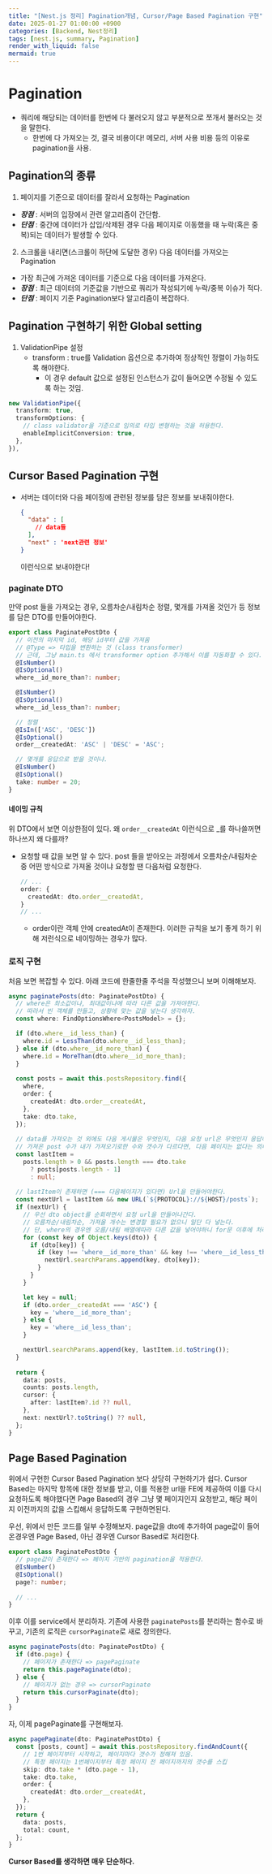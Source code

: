 ```yaml
---
title: "[Nest.js 정리] Pagination개념, Cursor/Page Based Pagination 구현"
date: 2025-01-27 01:00:00 +0900
categories: [Backend, Nest정리]
tags: [nest.js, summary, Pagination]
render_with_liquid: false
mermaid: true
---
```


# Pagination
- 쿼리에 해당되는 데이터를 한번에 다 불러오지 않고 부분적으로 쪼개서 불러오는 것을 말한다.
  - 한번에 다 가져오는 것, 결국 비용이다! 메모리, 서버 사용 비용 등의 이유로 pagination을 사용.

## Pagination의 종류
1. 페이지를 기준으로 데이터를 잘라서 요청하는 Pagination
  - ***장점*** : 서버의 입장에서 관련 알고리즘이 간단함.
  - ***단점*** : 중간에 데이터가 삽입/삭제된 경우 다음 페이지로 이동했을 때 누락(혹은 중복)되는 데이터가 발생할 수 있다.
2. 스크롤을 내리면(스크롤이 하단에 도달한 경우) 다음 데이터를 가져오는 Pagination
  - 가장 최근에 가져온 데이터를 기준으로 다음 데이터를 가져온다.
  - ***장점*** : 최근 데이터의 기준값을 기반으로 쿼리가 작성되기에 누락/중복 이슈가 적다.
  - ***단점*** : 페이지 기준 Pagination보다 알고리즘이 복잡하다.

## Pagination 구현하기 위한 Global setting
1. ValidationPipe 설정
   - transform : true를 Validation 옵션으로 추가하여 정상적인 정렬이 가능하도록 해야한다.
     - 이 경우 default 값으로 설정된 인스턴스가 값이 들어오면 수정될 수 있도록 하는 것임.

  ```ts
  new ValidationPipe({
    transform: true,
    transformOptions: {
      // class validator을 기준으로 임의로 타입 변형하는 것을 허용한다.
      enableImplicitConversion: true,
    },
  }),
  ```

## Cursor Based Pagination 구현
- 서버는 데이터와 다음 페이징에 관련된 정보를 담은 정보를 보내줘야한다.
  
  ```json
  {
    "data" : [
      // data들
    ],
    "next" : 'next관련 정보'
  }
  ```
  
  이런식으로 보내야한다!

### paginate DTO

만약 post 들을 가져오는 경우, 오름차순/내림차순 정렬, 몇개를 가져올 것인가 등 정보를 담은 DTO를 만들어야한다.

```ts
export class PaginatePostDto {
  // 이전의 마지막 id, 해당 id부터 값을 가져옴
  // @Type => 타입을 변환하는 것 (class transformer)
  // 근데, 그냥 main.ts 에서 transformer option 추가해서 이를 자동화할 수 있다.
  @IsNumber()
  @IsOptional()
  where__id_more_than?: number;

  @IsNumber()
  @IsOptional()
  where__id_less_than?: number;

  // 정렬
  @IsIn(['ASC', 'DESC'])
  @IsOptional()
  order__createdAt: 'ASC' | 'DESC' = 'ASC';

  // 몇개를 응답으로 받을 것이냐.
  @IsNumber()
  @IsOptional()
  take: number = 20;
}
```


#### 네이밍 규칙

위 DTO에서 보면 이상한점이 있다. 왜 `order__createdAt` 이런식으로 _를 하나쓸꺼면 하나쓰지 왜 다를까?
- 요청할 때 값을 보면 알 수 있다. post 들을 받아오는 과정에서 오름차순/내림차순 중 어떤 방식으로 가져올 것이냐 요청할 땐 다음처럼 요청한다.
  ```ts
  // ...
  order: {
    createdAt: dto.order__createdAt,
  }
  // ...
  ```
  - order이란 객체 안에 createdAt이 존재한다. 이러한 규칙을 보기 좋게 하기 위해 저런식으로 네이밍하는 경우가 많다.

### 로직 구현

처음 보면 복잡할 수 있다. 아래 코드에 한줄한줄 주석을 작성했으니 보며 이해해보자.

```ts
async paginatePosts(dto: PaginatePostDto) {
  // where은 최소값이냐, 최대값이냐에 따라 다른 값을 가져야한다.
  // 따라서 빈 객체를 만들고, 상황에 맞는 값을 넣는다 생각하자.
  const where: FindOptionsWhere<PostsModel> = {};

  if (dto.where__id_less_than) {
    where.id = LessThan(dto.where__id_less_than);
  } else if (dto.where__id_more_than) {
    where.id = MoreThan(dto.where__id_more_than);
  }
  
  const posts = await this.postsRepository.find({
    where,
    order: {
      createdAt: dto.order__createdAt,
    },
    take: dto.take,
  });
  
  // data를 가져오는 것 외에도 다음 게시물은 무엇인지, 다음 요청 url은 무엇인지 응답해야한다.
  // 가져온 post 수가 내가 가져오기로한 수와 갯수가 다르다면, 다음 페이지는 없다는 의미임을 활용해 다음처럼 작성한다.
  const lastItem =
    posts.length > 0 && posts.length === dto.take
      ? posts[posts.length - 1]
      : null;
  
  // lastItem이 존재하면 (=== 다음페이지가 있다면) Url을 만들어야한다.
  const nextUrl = lastItem && new URL(`${PROTOCOL}://${HOST}/posts`);
  if (nextUrl) {
    // 우선 dto object를 순회하면서 요청 url을 만들어나간다.
    // 오름차순/내림차순, 가져올 개수는 변경할 필요가 없으니 일단 다 넣는다.
    // 단, where의 경우엔 오름/내림 배열에따라 다른 값을 넣어야하니 for문 이후에 처리한다.
    for (const key of Object.keys(dto)) {
      if (dto[key]) {
        if (key !== 'where__id_more_than' && key !== 'where__id_less_than') {
          nextUrl.searchParams.append(key, dto[key]);
        }
      }
    }

    let key = null;
    if (dto.order__createdAt === 'ASC') {
      key = 'where__id_more_than';
    } else {
      key = 'where__id_less_than';
    }

    nextUrl.searchParams.append(key, lastItem.id.toString());
  }
  
  return {
    data: posts,
    counts: posts.length,
    cursor: {
      after: lastItem?.id ?? null,
    },
    next: nextUrl?.toString() ?? null,
  };
}
```

## Page Based Pagination
위에서 구현한 Cursor Based Pagination 보다 상당히 구현하기가 쉽다. Cursor Based는 마지막 항목에 대한 정보를 받고, 이를 적용한 url을 FE에 제공하여 이를 다시 요청하도록 해야했다면
Page Based의 경우 그냥 몇 페이지인지 요청받고, 해당 페이지 이전까지의 값을 스킵해서 응답하도록 구현하면된다.

우선, 위에서 만든 코드를 일부 수정해보자. page값을 dto에 추가하여 page값이 들어온경우엔 Page Based, 아닌 경우엔 Cursor Based로 처리한다.

```ts
export class PaginatePostDto {
  // page값이 존재한다 => 페이지 기반의 pagination을 적용한다.
  @IsNumber()
  @IsOptional()
  page?: number;
  
  // ...
}
```

이후 이를 service에서 분리하자. 기존에 사용한 `paginatePosts`를 분리하는 함수로 바꾸고, 기존의 로직은 `cursorPaginate`로 새로 정의한다.

```ts
async paginatePosts(dto: PaginatePostDto) {
  if (dto.page) {
    // 페이지가 존재한다 => pagePaginate
    return this.pagePaginate(dto);
  } else {
    // 페이지가 없는 경우 => cursorPaginate
    return this.cursorPaginate(dto);
  }
}
```

자, 이제 pagePaginate를 구현해보자.

```ts
async pagePaginate(dto: PaginatePostDto) {
  const [posts, count] = await this.postsRepository.findAndCount({
    // 1번 페이지부터 시작하고, 페이지마다 갯수가 정해져 있음.
    // 특정 페이지는 1번페이지부터 특정 페이지 전 페이지까지의 갯수를 스킵
    skip: dto.take * (dto.page - 1),
    take: dto.take,
    order: {
      createdAt: dto.order__createdAt,
    },
  });
  return {
    data: posts,
    total: count,
  };
}
```

**Cursor Based를 생각하면 매우 단순하다.**


